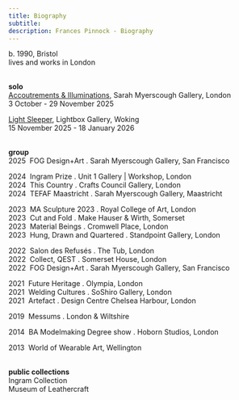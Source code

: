 ```yaml
---
title: Biography
subtitle: 
description: Frances Pinnock - Biography
---  
```

b. 1990, Bristol  
lives and works in London  
<br />  

**solo**  
[Accoutrements & Illuminations](https://www.sarahmyerscough.com/exhibitions/70-frances-pinnock-solo-show-gallery-solo-show-2025/), Sarah Myerscough Gallery, London  
3 October - 29 November 2025

[Light Sleeper](https://www.thelightbox.org.uk/whats-on/frances-pinnock-light-sleeper), Lightbox Gallery, Woking  
15 November 2025 - 18 January 2026  
<br />  

**group**  
2025&nbsp;&nbsp;FOG Design+Art . Sarah Myerscough Gallery, San Francisco  

2024&nbsp;&nbsp;Ingram Prize . Unit 1 Gallery | Workshop, London  
2024&nbsp;&nbsp;This Country . Crafts Council Gallery, London  
2024&nbsp;&nbsp;TEFAF Maastricht . Sarah Myerscough Gallery, Maastricht  

2023&nbsp;&nbsp;MA Sculpture 2023 . Royal College of Art, London  
2023&nbsp;&nbsp;Cut and Fold . Make Hauser & Wirth, Somerset  
2023&nbsp;&nbsp;Material Beings . Cromwell Place, London  
2023&nbsp;&nbsp;Hung, Drawn and Quartered . Standpoint Gallery, London  

2022&nbsp;&nbsp;Salon des Refusés . The Tub, London  
2022&nbsp;&nbsp;Collect, QEST . Somerset House, London  
2022&nbsp;&nbsp;FOG Design+Art . Sarah Myerscough Gallery, San Francisco    

2021&nbsp;&nbsp;Future Heritage . Olympia, London  
2021&nbsp;&nbsp;Welding Cultures . SoShiro Gallery, London  
2021&nbsp;&nbsp;Artefact . Design Centre Chelsea Harbour, London    

2019&nbsp;&nbsp;Messums . London & Wiltshire    

2014&nbsp;&nbsp;BA Modelmaking Degree show . Hoborn Studios, London  

2013&nbsp;&nbsp;World of Wearable Art, Wellington  
<br />  

**public collections**  
Ingram Collection   
Museum of Leathercraft   
<br />   
<br />  




 









  










 



  










 











